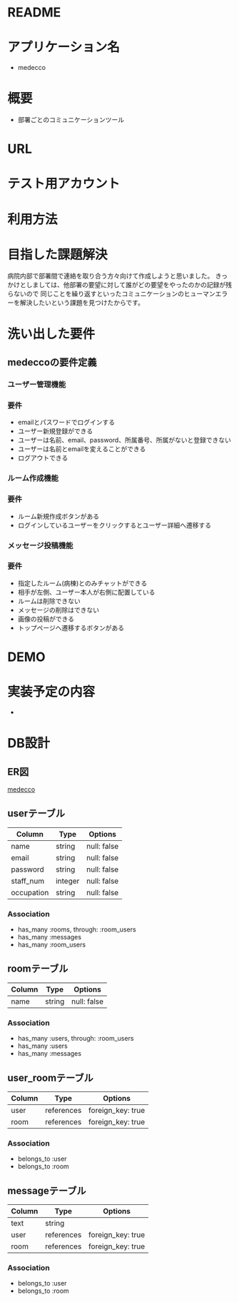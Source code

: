 # README
# アプリケーション名
- medecco

# 概要
- 部署ごとのコミュニケーションツール

# URL

# テスト用アカウント

# 利用方法

# 目指した課題解決
病院内部で部署間で連絡を取り合う方々向けて作成しようと思いました。
きっかけとしましては、他部署の要望に対して誰がどの要望をやったのかの記録が残らないので
同じことを繰り返すといったコミュニケーションのヒューマンエラーを解決したいという課題を見つけたからです。


# 洗い出した要件
## medeccoの要件定義

### ユーザー管理機能
### 要件
- emailとパスワードでログインする
- ユーザー新規登録ができる
- ユーザーは名前、email、password、所属番号、所属がないと登録できない
- ユーザーは名前とemailを変えることができる
- ログアウトできる

### ルーム作成機能
### 要件
- ルーム新規作成ボタンがある
- ログインしているユーザーをクリックするとユーザー詳細へ遷移する


### メッセージ投稿機能
### 要件
- 指定したルーム(病棟)とのみチャットができる
- 相手が左側、ユーザー本人が右側に配置している
- ルームは削除できない
- メッセージの削除はできない
- 画像の投稿ができる
- トップページへ遷移するボタンがある

# DEMO

# 実装予定の内容
- 

# DB設計
## ER図
[medecco](https://user-images.githubusercontent.com/77311098/110236644-4bd63800-7f7a-11eb-9c7d-3cfee9f35124.png)


## userテーブル
| Column     | Type       | Options     |
| ---------- | ---------- | ----------- |
| name       | string     | null: false |
| email      | string     | null: false |
| password   | string     | null: false |
| staff_num  | integer    | null: false |
| occupation | string     | null: false |

### Association
- has_many :rooms, through: :room_users
- has_many :messages
- has_many :room_users

## roomテーブル
| Column   | Type       | Options     |
| -------- | ---------- | ----------- |
| name     | string     | null: false |

### Association
- has_many   :users, through: :room_users
- has_many   :users
- has_many :messages

## user_roomテーブル
| Column   | Type       | Options           |
| -------- | ---------- | ----------------- |
| user     | references | foreign_key: true |
| room     | references | foreign_key: true |

### Association
- belongs_to :user
- belongs_to :room

## messageテーブル
| Column   | Type       | Options           |
| -------- | ---------- | ----------------- |
| text     | string     |                   |
| user     | references | foreign_key: true |
| room     | references | foreign_key: true |

### Association
- belongs_to :user
- belongs_to :room